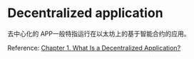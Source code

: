 # Decentralized application

去中心化的 APP一般特指运行在以太坊上的基于智能合约的应用。

Reference: [Chapter 1. What Is a Decentralized Application?](https://www.oreilly.com/library/view/decentralized-applications/9781491924532/ch01.html)

